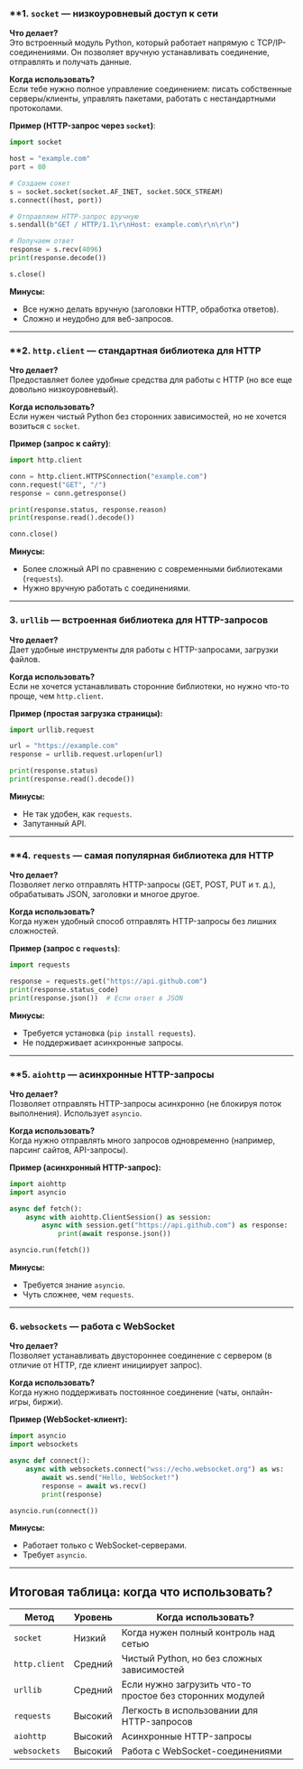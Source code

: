 ### **1. `socket` — низкоуровневый доступ к сети

**Что делает?**  
Это встроенный модуль Python, который работает напрямую с TCP/IP-соединениями. Он позволяет вручную устанавливать соединение, отправлять и получать данные.

**Когда использовать?**  
Если тебе нужно полное управление соединением: писать собственные серверы/клиенты, управлять пакетами, работать с нестандартными протоколами.

**Пример (HTTP-запрос через `socket`)**:

```python
import socket

host = "example.com"
port = 80

# Создаем сокет
s = socket.socket(socket.AF_INET, socket.SOCK_STREAM)
s.connect((host, port))

# Отправляем HTTP-запрос вручную
s.sendall(b"GET / HTTP/1.1\r\nHost: example.com\r\n\r\n")

# Получаем ответ
response = s.recv(4096)
print(response.decode())

s.close()
```
**Минусы:**

- Все нужно делать вручную (заголовки HTTP, обработка ответов).
- Сложно и неудобно для веб-запросов.

---

### **2. `http.client` — стандартная библиотека для HTTP

**Что делает?**  
Предоставляет более удобные средства для работы с HTTP (но все еще довольно низкоуровневый).

**Когда использовать?**  
Если нужен чистый Python без сторонних зависимостей, но не хочется возиться с `socket`.

**Пример (запрос к сайту)**:
```python
import http.client

conn = http.client.HTTPSConnection("example.com")
conn.request("GET", "/")
response = conn.getresponse()

print(response.status, response.reason)
print(response.read().decode())

conn.close()
```
**Минусы:**

- Более сложный API по сравнению с современными библиотеками (`requests`).
- Нужно вручную работать с соединениями.

---

### **3. `urllib` — встроенная библиотека для HTTP-запросов**

**Что делает?**  
Дает удобные инструменты для работы с HTTP-запросами, загрузки файлов.

**Когда использовать?**  
Если не хочется устанавливать сторонние библиотеки, но нужно что-то проще, чем `http.client`.

**Пример (простая загрузка страницы):**

```python
import urllib.request

url = "https://example.com"
response = urllib.request.urlopen(url)

print(response.status)
print(response.read().decode())
```
**Минусы:**

- Не так удобен, как `requests`.
- Запутанный API.

---

### **4. `requests` — самая популярная библиотека для HTTP

**Что делает?**  
Позволяет легко отправлять HTTP-запросы (GET, POST, PUT и т. д.), обрабатывать JSON, заголовки и многое другое.

**Когда использовать?**  
Когда нужен удобный способ отправлять HTTP-запросы без лишних сложностей.

**Пример (запрос с `requests`)**:
```python
import requests

response = requests.get("https://api.github.com")
print(response.status_code)
print(response.json())  # Если ответ в JSON
```
**Минусы:**

- Требуется установка (`pip install requests`).
- Не поддерживает асинхронные запросы.

---

### **5. `aiohttp` — асинхронные HTTP-запросы

**Что делает?**  
Позволяет отправлять HTTP-запросы асинхронно (не блокируя поток выполнения). Использует `asyncio`.

**Когда использовать?**  
Когда нужно отправлять много запросов одновременно (например, парсинг сайтов, API-запросы).

**Пример (асинхронный HTTP-запрос):**
```python
import aiohttp
import asyncio

async def fetch():
    async with aiohttp.ClientSession() as session:
        async with session.get("https://api.github.com") as response:
            print(await response.json())

asyncio.run(fetch())
```
**Минусы:**

- Требуется знание `asyncio`.
- Чуть сложнее, чем `requests`.

---

### **6. `websockets` — работа с WebSocket**

**Что делает?**  
Позволяет устанавливать двустороннее соединение с сервером (в отличие от HTTP, где клиент инициирует запрос).

**Когда использовать?**  
Когда нужно поддерживать постоянное соединение (чаты, онлайн-игры, биржи).

**Пример (WebSocket-клиент):**
```python
import asyncio
import websockets

async def connect():
    async with websockets.connect("wss://echo.websocket.org") as ws:
        await ws.send("Hello, WebSocket!")
        response = await ws.recv()
        print(response)

asyncio.run(connect())
```
 **Минусы:**

- Работает только с WebSocket-серверами.
- Требует `asyncio`.

---

## **Итоговая таблица: когда что использовать?**

| Метод         | Уровень | Когда использовать?                                       |
| ------------- | ------- | --------------------------------------------------------- |
| `socket`      | Низкий  | Когда нужен полный контроль над сетью                     |
| `http.client` | Средний | Чистый Python, но без сложных зависимостей                |
| `urllib`      | Средний | Если нужно загрузить что-то простое без сторонних модулей |
| `requests`    | Высокий | Легкость в использовании для HTTP-запросов                |
| `aiohttp`     | Высокий | Асинхронные HTTP-запросы                                  |
| `websockets`  | Высокий | Работа с WebSocket-соединениями                           |